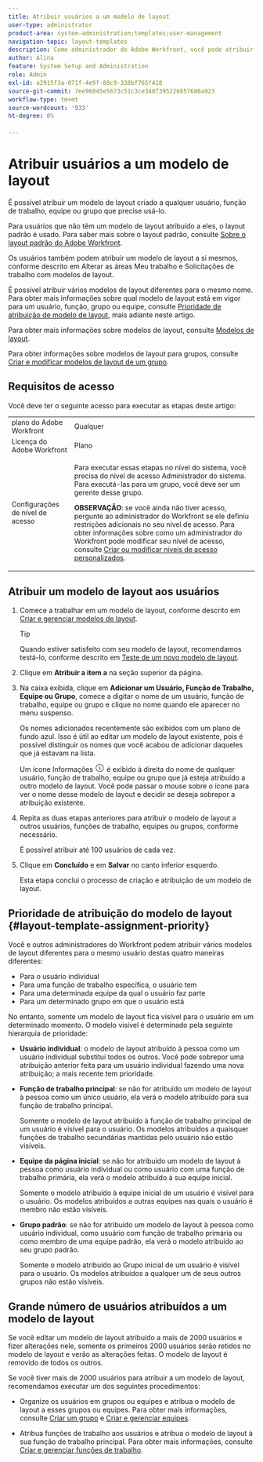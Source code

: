 ```yaml
---
title: Atribuir usuários a um modelo de layout
user-type: administrator
product-area: system-administration;templates;user-management
navigation-topic: layout-templates
description: Como administrador do Adobe Workfront, você pode atribuir um modelo de layout criado a qualquer usuário, função de trabalho, equipe ou grupo que precise usá-lo.
author: Alina
feature: System Setup and Administration
role: Admin
exl-id: a2915f3a-071f-4e9f-88c9-338bf765f418
source-git-commit: 7ee96045e5673c51c3ce348f395226857686a923
workflow-type: tm+mt
source-wordcount: '933'
ht-degree: 0%

---
```


# Atribuir usuários a um modelo de layout

É possível atribuir um modelo de layout criado a qualquer usuário, função de trabalho, equipe ou grupo que precise usá-lo.

Para usuários que não têm um modelo de layout atribuído a eles, o layout padrão é usado. Para saber mais sobre o layout padrão, consulte [Sobre o layout padrão do Adobe Workfront](../../../administration-and-setup/customize-workfront/use-layout-templates/about-the-default-wf-layout.md).

Os usuários também podem atribuir um modelo de layout a si mesmos, conforme descrito em Alterar as áreas Meu trabalho e Solicitações de trabalho com modelos de layout.

É possível atribuir vários modelos de layout diferentes para o mesmo nome. Para obter mais informações sobre qual modelo de layout está em vigor para um usuário, função, grupo ou equipe, consulte [Prioridade de atribuição de modelo de layout](#layout-template-assignment-priority), mais adiante neste artigo.

Para obter mais informações sobre modelos de layout, consulte [Modelos de layout](../../../administration-and-setup/customize-workfront/use-layout-templates/use-layout-templates-customize-ui.md).

Para obter informações sobre modelos de layout para grupos, consulte [Criar e modificar modelos de layout de um grupo](../../../administration-and-setup/manage-groups/work-with-group-objects/create-and-modify-a-groups-layout-templates.md).

## Requisitos de acesso

Você deve ter o seguinte acesso para executar as etapas deste artigo:

<table style="table-layout:auto"> 
 <col> 
 <col> 
 <tbody> 
  <tr> 
   <td role="rowheader">plano do Adobe Workfront</td> 
   <td>Qualquer</td> 
  </tr> 
  <tr> 
   <td role="rowheader">Licença do Adobe Workfront</td> 
   <td>Plano</td> 
  </tr> 
  <tr> 
   <td role="rowheader">Configurações de nível de acesso</td> 
   <td> <p>Para executar essas etapas no nível do sistema, você precisa do nível de acesso Administrador do sistema.
Para executá-las para um grupo, você deve ser um gerente desse grupo.</p> <p><b>OBSERVAÇÃO</b>: se você ainda não tiver acesso, pergunte ao administrador do Workfront se ele definiu restrições adicionais no seu nível de acesso. Para obter informações sobre como um administrador do Workfront pode modificar seu nível de acesso, consulte <a href="../../../administration-and-setup/add-users/configure-and-grant-access/create-modify-access-levels.md" class="MCXref xref">Criar ou modificar níveis de acesso personalizados</a>.</p> </td> 
  </tr> 
 </tbody> 
</table>

## Atribuir um modelo de layout aos usuários

1. Comece a trabalhar em um modelo de layout, conforme descrito em [Criar e gerenciar modelos de layout](../../../administration-and-setup/customize-workfront/use-layout-templates/create-and-manage-layout-templates.md).

   >[!TIP]
   >
   >Quando estiver satisfeito com seu modelo de layout, recomendamos testá-lo, conforme descrito em [Teste de um novo modelo de layout](../../../administration-and-setup/customize-workfront/use-layout-templates/test-a-layout-template.md).

1. Clique em **Atribuir a item a** na seção superior da página.
1. Na caixa exibida, clique em **Adicionar um Usuário, Função de Trabalho, Equipe ou Grupo**, comece a digitar o nome de um usuário, função de trabalho, equipe ou grupo e clique no nome quando ele aparecer no menu suspenso.

   Os nomes adicionados recentemente são exibidos com um plano de fundo azul. Isso é útil ao editar um modelo de layout existente, pois é possível distinguir os nomes que você acabou de adicionar daqueles que já estavam na lista.

   Um ícone Informações ![](assets/info-icon.png) é exibido à direita do nome de qualquer usuário, função de trabalho, equipe ou grupo que já esteja atribuído a outro modelo de layout. Você pode passar o mouse sobre o ícone para ver o nome desse modelo de layout e decidir se deseja sobrepor a atribuição existente.

1. Repita as duas etapas anteriores para atribuir o modelo de layout a outros usuários, funções de trabalho, equipes ou grupos, conforme necessário.

   É possível atribuir até 100 usuários de cada vez.

1. Clique em **Concluído** e em **Salvar** no canto inferior esquerdo.

   Esta etapa conclui o processo de criação e atribuição de um modelo de layout.

## Prioridade de atribuição do modelo de layout {#layout-template-assignment-priority}

Você e outros administradores do Workfront podem atribuir vários modelos de layout diferentes para o mesmo usuário destas quatro maneiras diferentes:

* Para o usuário individual
* Para uma função de trabalho específica, o usuário tem
* Para uma determinada equipe da qual o usuário faz parte
* Para um determinado grupo em que o usuário está

No entanto, somente um modelo de layout fica visível para o usuário em um determinado momento. O modelo visível é determinado pela seguinte hierarquia de prioridade:

* **Usuário individual**: o modelo de layout atribuído à pessoa como um usuário individual substitui todos os outros. Você pode sobrepor uma atribuição anterior feita para um usuário individual fazendo uma nova atribuição; a mais recente tem prioridade.
* **Função de trabalho principal**: se não for atribuído um modelo de layout à pessoa como um único usuário, ela verá o modelo atribuído para sua função de trabalho principal.

  Somente o modelo de layout atribuído à função de trabalho principal de um usuário é visível para o usuário. Os modelos atribuídos a quaisquer funções de trabalho secundárias mantidas pelo usuário não estão visíveis.

* **Equipe da página inicial**: se não for atribuído um modelo de layout à pessoa como usuário individual ou como usuário com uma função de trabalho primária, ela verá o modelo atribuído à sua equipe inicial.

  Somente o modelo atribuído à equipe inicial de um usuário é visível para o usuário. Os modelos atribuídos a outras equipes nas quais o usuário é membro não estão visíveis.

* **Grupo padrão**: se não for atribuído um modelo de layout à pessoa como usuário individual, como usuário com função de trabalho primária ou como membro de uma equipe padrão, ela verá o modelo atribuído ao seu grupo padrão.

  Somente o modelo atribuído ao Grupo inicial de um usuário é visível para o usuário. Os modelos atribuídos a qualquer um de seus outros grupos não estão visíveis.

## Grande número de usuários atribuídos a um modelo de layout

Se você editar um modelo de layout atribuído a mais de 2000 usuários e fizer alterações nele, somente os primeiros 2000 usuários serão retidos no modelo de layout e verão as alterações feitas. O modelo de layout é removido de todos os outros.

Se você tiver mais de 2000 usuários para atribuir a um modelo de layout, recomendamos executar um dos seguintes procedimentos:

* Organize os usuários em grupos ou equipes e atribua o modelo de layout a esses grupos ou equipes. Para obter mais informações, consulte [Criar um grupo](../../../administration-and-setup/manage-groups/create-and-manage-groups/create-a-group.md) e [Criar e gerenciar equipes](../../../people-teams-and-groups/create-and-manage-teams/create-and-mange-teams.md).

* Atribua funções de trabalho aos usuários e atribua o modelo de layout à sua função de trabalho principal. Para obter mais informações, consulte [Criar e gerenciar funções de trabalho](../../../administration-and-setup/set-up-workfront/organizational-setup/create-manage-job-roles.md).
